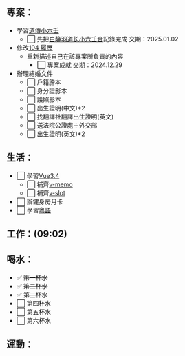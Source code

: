 ## 專案：

- 學習[道傳小六壬](/occult/小六壬/道傳小六壬.md)
  - ⬜ 先把[白静羽道长小六壬合](https://www.bilibili.com/video/BV1V1421d7om/?spm_id_from=333.1391.0.0&vd_source=09429cc2cd18c5979862bdb67049c5e2)記錄完成 交期：2025.01.02
- 修改[104 履歷](https://pda.104.com.tw/profile/edit?vno=750k8pcig)
  - 重新描述自己在該專案所負責的內容
    - ⬜ 專案成就 交期：2024.12.29
- 辦理結婚文件
  - ⬜ 戶籍謄本
  - ⬜ 身分證影本
  - ⬜ 護照影本
  - ⬜ 出生證明(中文)\*2
  - ⬜ 找翻譯社翻譯出生證明(英文)
  - ⬜ 送法院公證處＋外交部
  - ⬜ 出生證明(英文)\*2

## 生活：

- ⬜ 學習[Vue3.4]()
  - ⬜ 補齊[v-memo](/studyNotes/contents/vue/Vue/v-memo.md)
  - ⬜ 補齊[v-slot](/studyNotes/contents/vue/Vue/v-slot.md)
- ⬜ 辦健身房月卡
- ⬜ 學習[粵語](/studyNotes/contents/language/Cantonese/index.md)

## 工作：(09:02)

## 喝水：

- ✅ ~~第一杯水~~
- ✅ ~~第二杯水~~
- ✅ ~~第三杯水~~
- ⬜ 第四杯水
- ⬜ 第五杯水
- ⬜ 第六杯水

## 運動：
